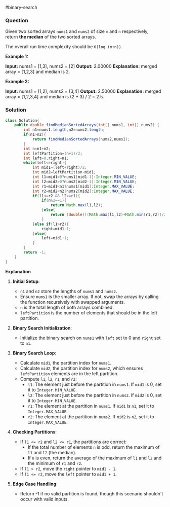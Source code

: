 #binary-search 
### Question
Given two sorted arrays `nums1` and `nums2` of size `m` and `n` respectively, return **the median** of the two sorted arrays.

The overall run time complexity should be `O(log (m+n))`.

**Example 1:**

**Input:** nums1 = [1,3], nums2 = [2]
**Output:** 2.00000
**Explanation:** merged array = [1,2,3] and median is 2.

**Example 2:**

**Input:** nums1 = [1,2], nums2 = [3,4]
**Output:** 2.50000
**Explanation:** merged array = [1,2,3,4] and median is (2 + 3) / 2 = 2.5.

### Solution
```java
class Solution{
	public double findMedianSortedArrays(int[] nums1, int[] nums2) {  
	    int n1=nums1.length,n2=nums2.length;  
	    if(n1>n2){  
	        return findMedianSortedArrays(nums2,nums1);  
	    }  
	    int n=n1+n2;  
	    int leftPartition=(n+1)/2;  
	    int left=0,right=n1;  
	    while(left<=right){  
	        int mid1=(left+right)/2;  
	        int mid2=leftPartition-mid1;  
	        int l1=mid1>0?nums1[mid1-1]:Integer.MIN_VALUE;  
	        int l2=mid2>0?nums2[mid2-1]:Integer.MIN_VALUE;  
	        int r1=mid1<n1?nums1[mid1]:Integer.MAX_VALUE;  
	        int r2=mid2<n2?nums2[mid2]:Integer.MAX_VALUE;  
	        if(l1<=r2 && l2<=r1){  
	            if(n%2==1){  
	                return Math.max(l1,l2);  
	            }else{  
	                return (double)((Math.max(l1,l2)+Math.min(r1,r2))/2.0);  
	            }  
	        }else if(l1>r2){  
	            right=mid1-1;  
	        }else{  
	            left=mid1+1;  
	        }  
	    }  
	    return -1;  
	}
}
```

**Explanation**
1. **Initial Setup**:
    
    - `n1` and `n2` store the lengths of `nums1` and `nums2`.
    - Ensure `nums1` is the smaller array. If not, swap the arrays by calling the function recursively with swapped arguments.
    - `n` is the total length of both arrays combined.
    - `leftPartition` is the number of elements that should be in the left partition.
2. **Binary Search Initialization**:
    
    - Initialize the binary search on `nums1` with `left` set to 0 and `right` set to `n1`.
3. **Binary Search Loop**:
    
    - Calculate `mid1`, the partition index for `nums1`.
    - Calculate `mid2`, the partition index for `nums2`, which ensures `leftPartition` elements are in the left partition.
    - Compute `l1`, `l2`, `r1`, and `r2`:
        - `l1`: The element just before the partition in `nums1`. If `mid1` is 0, set it to `Integer.MIN_VALUE`.
        - `l2`: The element just before the partition in `nums2`. If `mid2` is 0, set it to `Integer.MIN_VALUE`.
        - `r1`: The element at the partition in `nums1`. If `mid1` is `n1`, set it to `Integer.MAX_VALUE`.
        - `r2`: The element at the partition in `nums2`. If `mid2` is `n2`, set it to `Integer.MAX_VALUE`.
4. **Checking Partitions**:
    
    - If `l1 <= r2` and `l2 <= r1`, the partitions are correct:
        - If the total number of elements `n` is odd, return the maximum of `l1` and `l2` (the median).
        - If `n` is even, return the average of the maximum of `l1` and `l2` and the minimum of `r1` and `r2`.
    - If `l1 > r2`, move the `right` pointer to `mid1 - 1`.
    - If `l1 <= r2`, move the `left` pointer to `mid1 + 1`.
5. **Edge Case Handling**:
    
    - Return -1 if no valid partition is found, though this scenario shouldn't occur with valid inputs.